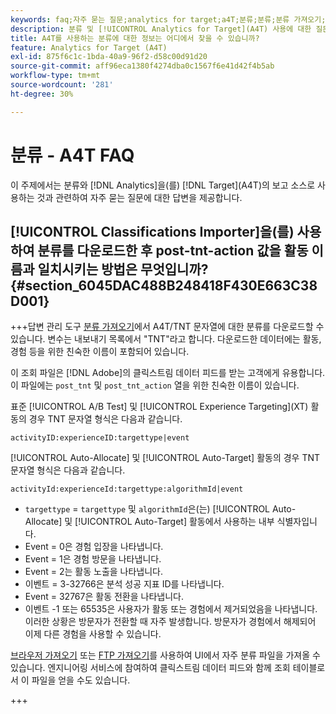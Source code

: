 ```yaml
---
keywords: faq;자주 묻는 질문;analytics for target;a4T;분류;분류;분류 가져오기;post-tnt-action;이벤트 코드
description: 분류 및 [!UICONTROL Analytics for Target]​(A4T) 사용에 대한 질문에 대한 답변을 찾아보십시오.
title: A4T를 사용하는 분류에 대한 정보는 어디에서 찾을 수 있습니까?
feature: Analytics for Target (A4T)
exl-id: 875f6c1c-1bda-40a9-96f2-d58c00d91d20
source-git-commit: aff96eca1380f4274dba0c1567f6e41d42f4b5ab
workflow-type: tm+mt
source-wordcount: '281'
ht-degree: 30%

---
```


# 분류 - A4T FAQ

이 주제에서는 분류와 [!DNL Analytics]을(를) [!DNL Target]&#x200B;(A4T)의 보고 소스로 사용하는 것과 관련하여 자주 묻는 질문에 대한 답변을 제공합니다.

## [!UICONTROL Classifications Importer]을(를) 사용하여 분류를 다운로드한 후 post-tnt-action 값을 활동 이름과 일치시키는 방법은 무엇입니까? {#section_6045DAC488B248418F430E663C38D001}

+++답변
관리 도구 [분류 가져오기](https://experienceleague.adobe.com/docs/analytics/components/classifications/classifications-importer/c-working-with-saint.html?lang=ko)에서 A4T/TNT 문자열에 대한 분류를 다운로드할 수 있습니다. 변수는 내보내기 목록에서 &quot;TNT&quot;라고 합니다. 다운로드한 데이터에는 활동, 경험 등을 위한 친숙한 이름이 포함되어 있습니다.

이 조회 파일은 [!DNL Adobe]의 클릭스트림 데이터 피드를 받는 고객에게 유용합니다. 이 파일에는 `post_tnt` 및 `post_tnt_action` 열을 위한 친숙한 이름이 있습니다.

표준 [!UICONTROL A/B Test] 및 [!UICONTROL Experience Targeting]&#x200B;(XT) 활동의 경우 TNT 문자열 형식은 다음과 같습니다.

```
activityID:experienceID:targettype|event
```

[!UICONTROL Auto-Allocate] 및 [!UICONTROL Auto-Target] 활동의 경우 TNT 문자열 형식은 다음과 같습니다.

```
activityId:experienceId:targettype:algorithmId|event
```

* `targettype` = `targettype` 및 `algorithmId`은(는) [!UICONTROL Auto-Allocate] 및 [!UICONTROL Auto-Target] 활동에서 사용하는 내부 식별자입니다.
* Event = 0은 경험 입장을 나타냅니다.
* Event = 1은 경험 방문을 나타냅니다.
* Event = 2는 활동 노출을 나타냅니다.
* 이벤트 = 3-32766은 분석 성공 지표 ID를 나타냅니다.
* Event = 32767은 활동 전환을 나타냅니다.
* 이벤트 -1 또는 65535은 사용자가 활동 또는 경험에서 제거되었음을 나타냅니다. 이러한 상황은 방문자가 전환할 때 자주 발생합니다. 방문자가 경험에서 해제되어 이제 다른 경험을 사용할 수 있습니다.

[브라우저 가져오기](https://experienceleague.adobe.com/docs/analytics/components/classifications/classifications-importer/browser-import.html?lang=ko) 또는 [FTP 가져오기](https://experienceleague.adobe.com/docs/analytics/components/classifications/classifications-importer/import-file.html?lang=ko)를 사용하여 UI에서 자주 분류 파일을 가져올 수 있습니다. 엔지니어링 서비스에 참여하여 클릭스트림 데이터 피드와 함께 조회 테이블로서 이 파일을 얻을 수도 있습니다.

+++
